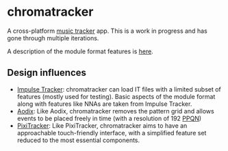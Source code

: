 # chromatracker

A cross-platform [music tracker](https://en.wikipedia.org/wiki/Music_tracker) app. This is a work in progress and has gone through multiple iterations.

A description of the module format features is [here](https://github.com/vanjac/chromatracker/wiki/Song-Specification-4).

## Design influences

- [Impulse Tracker](): chromatracker can load IT files with a limited subset of features (mostly used for testing). Basic aspects of the module format along with features like NNAs are taken from Impulse Tracker.
- [Aodix](https://web.archive.org/web/20070819041559/http://www.aodix.com/pageaodixv4.html): Like Aodix, chromatracker removes the pattern grid and allows events to be placed freely in time (with a resolution of 192 [PPQN](https://en.wikipedia.org/wiki/Pulses_per_quarter_note))
- [PixiTracker](https://www.warmplace.ru/soft/pixitracker/): Like PixiTracker, chromatracker aims to have an approachable touch-friendly interface, with a simplified feature set reduced to the most essential components.
